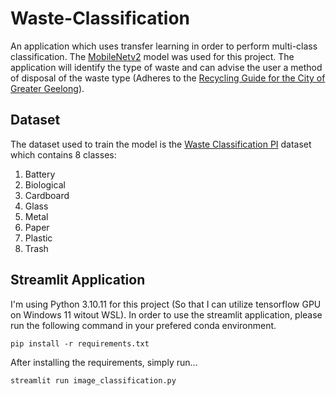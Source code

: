 # Waste-Classification

An application which uses transfer learning in order to perform multi-class classification. The [MobileNetv2](https://keras.io/api/applications/mobilenet/#:~:text=%5Bsource%5D-,MobileNetV2%20function,-tf.keras) model was used for this project. The application will identify the type of waste and can advise the user a method of disposal of the waste type (Adheres to the [Recycling Guide for the City of Greater Geelong](https://www.geelongaustralia.com.au/recycling/guide/default.aspx?c=4268)).

## Dataset

The dataset used to train the model is the [Waste Classification PI](https://www.kaggle.com/datasets/alveddian/waste-classification-data) dataset which contains 8 classes:

1. Battery
2. Biological
3. Cardboard
4. Glass
5. Metal
6. Paper
7. Plastic
8. Trash

## Streamlit Application

I'm using Python 3.10.11 for this project (So that I can utilize tensorflow GPU on Windows 11 witout WSL). In order to use the streamlit application, please run the following command in your prefered conda environment.

```terminal
pip install -r requirements.txt
```

After installing the requirements, simply run...

```terminal
streamlit run image_classification.py
```
